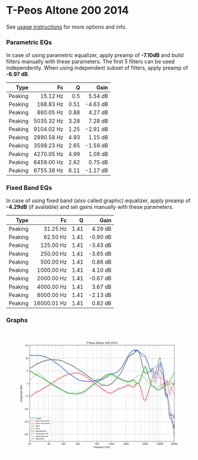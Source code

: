 # T-Peos Altone 200 2014
See [usage instructions](https://github.com/jaakkopasanen/AutoEq#usage) for more options and info.

### Parametric EQs
In case of using parametric equalizer, apply preamp of **-7.10dB** and build filters manually
with these parameters. The first 5 filters can be used independently.
When using independent subset of filters, apply preamp of **-6.97 dB**.

| Type    | Fc         |    Q | Gain     |
|--------:|-----------:|-----:|---------:|
| Peaking | 15.12 Hz   | 0.5  | 5.54 dB  |
| Peaking | 168.83 Hz  | 0.51 | -4.63 dB |
| Peaking | 860.05 Hz  | 0.88 | 4.27 dB  |
| Peaking | 5035.32 Hz | 3.28 | 7.28 dB  |
| Peaking | 9104.02 Hz | 1.25 | -2.91 dB |
| Peaking | 2890.58 Hz | 4.93 | 1.15 dB  |
| Peaking | 3599.23 Hz | 2.65 | -1.59 dB |
| Peaking | 4270.05 Hz | 4.99 | 1.09 dB  |
| Peaking | 6459.00 Hz | 2.62 | 0.75 dB  |
| Peaking | 6755.36 Hz | 6.11 | -1.17 dB |

### Fixed Band EQs
In case of using fixed band (also called graphic) equalizer, apply preamp of **-4.29dB**
(if available) and set gains manually with these parameters.

| Type    | Fc          |    Q | Gain     |
|--------:|------------:|-----:|---------:|
| Peaking | 31.25 Hz    | 1.41 | 4.29 dB  |
| Peaking | 62.50 Hz    | 1.41 | -0.90 dB |
| Peaking | 125.00 Hz   | 1.41 | -3.43 dB |
| Peaking | 250.00 Hz   | 1.41 | -3.65 dB |
| Peaking | 500.00 Hz   | 1.41 | 0.86 dB  |
| Peaking | 1000.00 Hz  | 1.41 | 4.10 dB  |
| Peaking | 2000.00 Hz  | 1.41 | -0.67 dB |
| Peaking | 4000.00 Hz  | 1.41 | 3.67 dB  |
| Peaking | 8000.00 Hz  | 1.41 | -2.13 dB |
| Peaking | 16000.01 Hz | 1.41 | 0.82 dB  |

### Graphs
![](./T-Peos%20Altone%20200%202014.png)